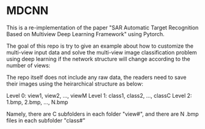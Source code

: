 # MDCNN
This is a re-implementation of the paper "SAR Automatic Target Recognition Based on Multiview Deep Learning Framework" using Pytorch.

The goal of this repo is try to give an example about how to customize the multi-view input data and solve the multi-view image classification problem using deep learning if the network structure will change according to the number of views:

The repo itself does not include any raw data, the readers need to save their images using the heirarchical structure as below:

Level 0: view1, view2, ..., viewM
Level 1: class1, class2, ..., classC
Level 2: 1.bmp, 2.bmp, ..., N.bmp

Namely, there are C subfolders in each folder "view#", and there are N .bmp files in each subfolder "class#"




